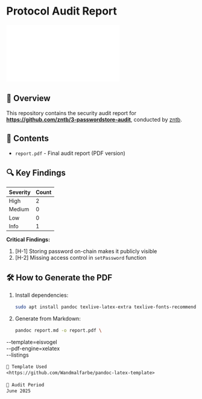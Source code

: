 # Protocol Audit Report

![ZNTB Logo](./logo.pdf) <!-- or logo.png if you prefer -->

## 📝 Overview
This repository contains the security audit report for **<https://github.com/zntb/3-passwordstore-audit>**, conducted by [zntb](https://github.com/zntb).

## 📂 Contents
- `report.pdf` - Final audit report (PDF version)

## 🔍 Key Findings
| Severity | Count |
|----------|-------|
| High     | 2     |
| Medium   | 0     |
| Low      | 0     |
| Info     | 1     |

**Critical Findings:**
1. [H-1] Storing password on-chain makes it publicly visible
2. [H-2] Missing access control in `setPassword` function

## 🛠️ How to Generate the PDF
1. Install dependencies:
   ```bash
   sudo apt install pandoc texlive-latex-extra texlive-fonts-recommended
   ```
2. Generate from Markdown:
   ```bash
   pandoc report.md -o report.pdf \
  --template=eisvogel \
  --pdf-engine=xelatex \
  --listings
  ```
📄 Template Used
<https://github.com/Wandmalfarbe/pandoc-latex-template>

📅 Audit Period
June 2025
